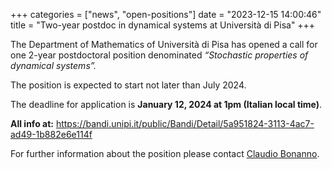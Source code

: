 +++
categories = ["news", "open-positions"]
date = "2023-12-15 14:00:46"
title = "Two-year postdoc in dynamical systems at Università di Pisa"
+++

The Department of Mathematics of Università di Pisa has opened a call
for one 2-year postdoctoral position denominated *“Stochastic properties of dynamical systems”.*

The position is expected to start not later than July 2024.

The deadline for application is **January 12, 2024 at 1pm (Italian
local time)**.

**All info at:** <https://bandi.unipi.it/public/Bandi/Detail/5a951824-3113-4ac7-ad49-1b882e6e114f>

For further information about the position please contact [Claudio Bonanno](mailto:claudio.bonanno@unipi.it).
